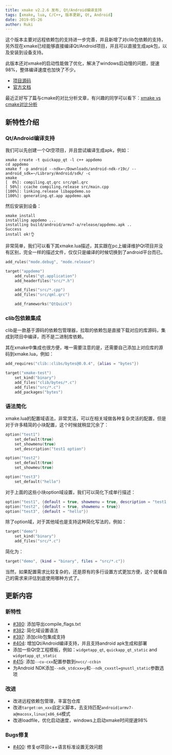 ```yaml
---
title: xmake v2.2.6 发布, Qt/Android编译支持
tags: [xmake, lua, C/C++, 版本更新, Qt, Android]
date: 2019-05-26
author: Ruki
---
```


这个版本主要对远程依赖包的支持进一步完善，并且新增了对clib包依赖的支持，另外现在xmake已经能够直接编译Qt/Android项目，并且可以直接生成apk包，以及安装到设备支持。

此版本还对xmake的启动性能做了优化，解决了windows启动慢的问题，提速98%，整体编译速度也加快了不少。

* [项目源码](https://github.com/xmake-io/xmake)
* [官方文档](https://xmake.io/zh/)

最近正好写了篇与cmake的对比分析文章，有兴趣的同学可以看下：[xmake vs cmake对比分析](https://tboox.org/cn/2019/05/29/xmake-vs-cmake/)

## 新特性介绍

### Qt/Android编译支持

我们可以先创建一个Qt空项目，并且尝试编译生成apk，例如：

```console
xmake create -t quickapp_qt -l c++ appdemo
cd appdemo
xmake f -p android --ndk=~/Downloads/android-ndk-r19c/ --android_sdk=~/Library/Android/sdk/ -c 
xmake
[  0%]: compiling.qt.qrc src/qml.qrc
[ 50%]: ccache compiling.release src/main.cpp
[100%]: linking.release libappdemo.so
[100%]: generating.qt.app appdemo.apk
```

然后安装到设备：

```console
xmake install
installing appdemo ...
installing build/android/armv7-a/release/appdemo.apk ..
Success
install ok!👌
```

非常简单，我们可以看下其xmake.lua描述，其实跟在pc上编译维护Qt项目并没有区别，完全一样的描述文件，仅仅只是编译的时候切换到了android平台而已。

```lua
add_rules("mode.debug", "mode.release")

target("appdemo")
    add_rules("qt.application")
    add_headerfiles("src/*.h")

    add_files("src/*.cpp") 
    add_files("src/qml.qrc")

    add_frameworks("QtQuick")
```






### clib包依赖集成

clib是一款基于源码的依赖包管理器，拉取的依赖包是直接下载对应的库源码，集成到项目中编译，而不是二进制库依赖。

其在xmake中集成也很方便，唯一需要注意的是，还需要自己添加上对应库的源码到xmake.lua，例如：

```lua
add_requires("clib::clibs/bytes@0.0.4", {alias = "bytes"})

target("xmake-test")
    set_kind("binary")
    add_files("clib/bytes/*.c")
    add_files("src/*.c") 
    add_packages("bytes")
```

### 语法简化

xmake.lua的配置域语法，非常灵活，可以在相关域做各种复杂灵活的配置，但是对于许多精简的小块配置，这个时候就稍显冗余了：

```lua
option("test1")
    set_default(true)
    set_showmenu(true)
    set_description("test1 option")

option("test2")
    set_default(true)
    set_showmeu(true)

option("test3")
    set_default("hello")
```

对于上面的这些小块option域设置，我们可以简化下成单行描述：

```lua
option("test1", {default = true, showmenu = true, description = "test1 option"})
option("test2", {default = true, showmenu = true})
option("test3", {default = "hello"})
```

除了option域，对于其他域也是支持这种简化写法的，例如：

```lua
target("demo")
    set_kind("binary")
    add_files("src/*.c")
```

简化为：

```lua
target("demo", {kind = "binary", files = "src/*.c"})
```

当然，如果配置需求比较复杂的，还是原有的多行设置方式更加方便，这个就看自己的需求来评估到底使用哪种方式了。

## 更新内容

### 新特性

* [#380](https://github.com/xmake-io/xmake/pull/380): 添加导出compile_flags.txt 
* [#382](https://github.com/xmake-io/xmake/issues/382): 简化域设置语法
* [#397](https://github.com/xmake-io/xmake/issues/397): 添加clib包集成支持
* [#404](https://github.com/xmake-io/xmake/issues/404): 增加Qt/Android编译支持，并且支持android apk生成和部署
* 添加一些Qt空工程模板，例如：`widgetapp_qt`, `quickapp_qt_static` and `widgetapp_qt_static`
* [#415](https://github.com/xmake-io/xmake/issues/415): 添加`--cu-cxx`配置参数到`nvcc/-ccbin`
* 为Android NDK添加`--ndk_stdcxx=y`和`--ndk_cxxstl=gnustl_static`参数选项

### 改进

* 改进远程依赖包管理，丰富包仓库
* 改进`target:on_xxx`自定义脚本，去支持匹配`android|armv7-a@macosx,linux|x86_64`模式
* 改进loadfile，优化启动速度，windows上启动xmake时间提速98%

### Bugs修复

* [#400](https://github.com/xmake-io/xmake/issues/400): 修复qt项目c++语言标准设置无效问题